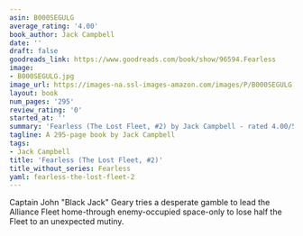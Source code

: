 ```yaml
---
asin: B000SEGULG
average_rating: '4.00'
book_author: Jack Campbell
date: ''
draft: false
goodreads_link: https://www.goodreads.com/book/show/96594.Fearless
image:
- B000SEGULG.jpg
image_url: https://images-na.ssl-images-amazon.com/images/P/B000SEGULG.01._SCLZZZZZZZ.jpg
layout: book
num_pages: '295'
review_rating: '0'
started_at: ''
summary: 'Fearless (The Lost Fleet, #2) by Jack Campbell - rated 4.00/5 on Goodreads'
tagline: A 295-page book by Jack Campbell
tags:
- Jack Campbell
title: 'Fearless (The Lost Fleet, #2)'
title_without_series: Fearless
yaml: fearless-the-lost-fleet-2
---
```


Captain John "Black Jack" Geary tries a desperate gamble to lead the Alliance Fleet home-through enemy-occupied space-only to lose half the Fleet to an unexpected mutiny. <br />